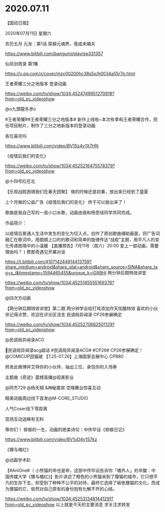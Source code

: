 # 2020.07.11

【国动日报】

2020年07月11日  星期六

农历五月
 元龙：第1话 穿越元魂界，竟成未婚夫

https://www.bilibili.com/bangumi/play/ep331357




 仙风剑雨录 第1集

https://v.qq.com/x/cover/mzc00200hc38s5x/h0034a55r7p.html



王者荣耀三分之地版本 登录动画

https://weibo.com/tv/show/1034:4524749951270918?from=old_pc_videoshow

@o九頭龍冬彦o                            

#王者荣耀##王者荣耀三分之地版本# 新作上线啦~本次有幸和王者荣耀合作，担任项目制片，制作了三分之地新版本的登录动画

各位喜欢吗

https://www.bilibili.com/video/BV1Sz4y1X7HN

 
《疫情后我们的变化》

https://weibo.com/tv/show/1034:4525216475578379?from=old_pc_videoshow

@十四号红在北                            

【乐观战胜困境我们在春天团聚】
做的时候还是初春，放出来已经到了盛夏

上个月做的公益广告《疫情后我们的变化》
终于可以放出来了！

歌曲是我自己写的一首小口水歌，动画由我和杨思瑶同学共同完成。
 
作品简介：

以疫情后普通人生活中发生的变化为切入点，创作了原创歌曲辅助画面，将广告词融汇在歌词中，用朗朗上口的的歌词和简单的旋律传达“战疫”主题，用平凡人的变化传递困境中的小温暖
【直播预告】7月11号（周六）20:00 爱上一部动画，需要理由吗？丨费那奇遇见开幕对谈

https://t.bilibili.com/410714244914413759?share_medium=android&share_plat=android&share_source=SINA&share_tag=s_i&timestamp=1594465455&unique_k=iGRBHl
两分钟后期特效讲堂

https://weibo.com/tv/show/1034:4525185555169376?from=old_pc_videoshow

@四次方动画   

【两分钟后期特效讲堂】第二期 两分钟学会给打戏添加炸天炫酷特效
喜欢的小伙伴记得点赞，欢迎在评论区流言
民调局异闻录 CP26参展确定

https://weibo.com/tv/show/1034:4525270682501129?from=old_pc_videoshow

@民调局异闻录ACG                            

民调局异闻录acg超话 #民调局异闻录ACG# #CP26# CP26参展确定！  @COMICUP囧猫娘
【7.25-07.26】上海国家会展中心 CPB80  

转发此微博并艾特你的小伙伴，抽出三位，承包你的入场券

主题曲《奇迹》震撼首播@视美影业  

@阿杰729 @杨天翔 &神秘嘉宾 空降舞台惊喜互动

精美动画周边线下首发@M-CORE_STUDIO

人气Coser线下零距离

现场互动送稀有无料  

等你们！
蜉蝣的一生，动画的绝美诗句：中传毕设《蜉蝣日记》

https://www.bilibili.com/video/BV1oD4y1S7kz

 
《狸与橘红》

@动画学术趴    

【#AniOne# 丨小熊猫的命也是命，这部中传毕设告诉你「橘外人」的辛酸：中国传媒大学《狸与橘红》】影片讲述了橙色的小熊猫来到了狸猫的城市，它只想平凡的生存下去，却受到了种种不公平的对待，最终它选择了皈依狸猫的文化。而成为狸猫的它，依然对自己原有的身份抱有化解不开的心结。

https://weibo.com/tv/show/1034:4525313481441291?from=old_pc_videoshow
以上就是今天的主要消息
求关注求转发






